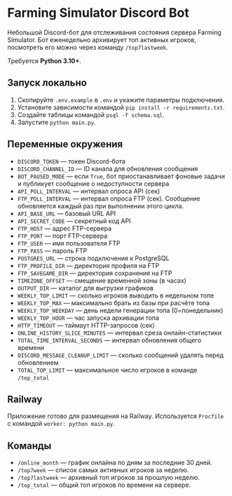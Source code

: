 # Farming Simulator Discord Bot

Небольшой Discord-бот для отслеживания состояния сервера Farming Simulator.
Бот еженедельно архивирует топ активных игроков, посмотреть его можно через
команду `/top7lastweek`.

Требуется **Python 3.10+**.

## Запуск локально

1. Скопируйте `.env.example` в `.env` и укажите параметры подключения.
2. Установите зависимости командой `pip install -r requirements.txt`.
3. Создайте таблицы командой `psql -f schema.sql`.
4. Запустите `python main.py`.

## Переменные окружения

- `DISCORD_TOKEN` — токен Discord-бота
- `DISCORD_CHANNEL_ID` — ID канала для обновления сообщения
- `BOT_PAUSED_MODE` — если `True`, бот приостанавливает фоновые задачи и
  публикует сообщение о недоступности сервера
- `API_POLL_INTERVAL` — интервал опроса API (сек)
- `FTP_POLL_INTERVAL` — интервал опроса FTP (сек). Сообщение обновляется
  каждый раз при выполнении этого цикла.
- `API_BASE_URL` — базовый URL API
- `API_SECRET_CODE` — секретный код API
- `FTP_HOST` — адрес FTP-сервера
- `FTP_PORT` — порт FTP-сервера
- `FTP_USER` — имя пользователя FTP
- `FTP_PASS` — пароль FTP
- `POSTGRES_URL` — строка подключения к PostgreSQL
- `FTP_PROFILE_DIR` — директория профиля на FTP
- `FTP_SAVEGAME_DIR` — директория сохранения на FTP
- `TIMEZONE_OFFSET` — смещение временной зоны (в часах)
- `OUTPUT_DIR` — каталог для выгрузки графиков
- `WEEKLY_TOP_LIMIT` — сколько игроков выводить в недельном топе
- `WEEKLY_TOP_MAX` — максимально брать из базы при расчёте топа
- `WEEKLY_TOP_WEEKDAY` — день недели генерации топа (0=понедельник)
- `WEEKLY_TOP_HOUR` — час запуска архивации топа
- `HTTP_TIMEOUT` — таймаут HTTP-запросов (сек)
- `ONLINE_HISTORY_SLICE_MINUTES` — интервал среза онлайн-статистики
- `TOTAL_TIME_INTERVAL_SECONDS` — интервал обновления общего времени
- `DISCORD_MESSAGE_CLEANUP_LIMIT` — сколько сообщений удалять перед обновлением
- `TOTAL_TOP_LIMIT` — максимальное число игроков в команде `/top_total`

## Railway

Приложение готово для размещения на Railway. Используется `Procfile` с командой `worker: python main.py`.

## Команды

- `/online_month` — график онлайна по дням за последние 30 дней.
- `/top7week` — список самых активных игроков за неделю.
- `/top7lastweek` — архивный топ игроков за прошлую неделю.
- `/top_total` — общий топ игроков по времени на сервере.

